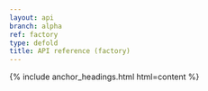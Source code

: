 ```yaml
---
layout: api
branch: alpha
ref: factory
type: defold
title: API reference (factory)
---
```

{% include anchor_headings.html html=content %}